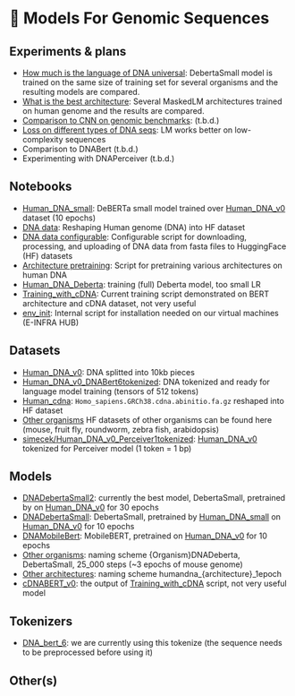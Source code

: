 # 🤗 Models For Genomic Sequences

## Experiments & plans

* [How much is the language of DNA universal](experiments/organisms/Results_organisms.ipynb): DebertaSmall model is trained on the same size of training set for several organisms and the resulting models are compared. 
* [What is the  best architecture](experiments/architectures/Results_architectures.ipynb): Several MaskedLM architectures trained on human genome and the results are compared.
* [Comparison to CNN on genomic benchmarks](): (t.b.d.)
* [Loss on different types of DNA seqs](experiments/low_complexity_seq_loss/): LM works better on low-complexity sequences
* Comparison to DNABert (t.b.d.)
* Experimenting with DNAPerceiver (t.b.d.)


## Notebooks

* [Human_DNA_small](Human_DNA_small.ipynb): DeBERTa small model trained over [Human_DNA_v0](https://huggingface.co/datasets/simecek/Human_DNA_v0) dataset (10 epochs)
* [DNA data](DNA_data.ipynb): Reshaping Human genome (DNA) into HF dataset
* [DNA data configurable](experiments/organisms/DNA_data_configurable.ipynb): Configurable script for downloading, processing, and uploading of DNA data from fasta files to HuggingFace (HF) datasets
* [Architecture pretraining](experiments/architectures/architecture_pretraining.ipynb): Script for pretraining various architectures on human DNA
* [Human_DNA_Deberta](experiments/architectures/Human_DNA_Deberta.ipynb): training (full) Deberta model, too small LR
* [Training_with_cDNA](Training_with_cDNA.ipynb): Current training script demonstrated on BERT architecture and cDNA dataset, not very useful
* [env_init](env_init.ipynb): Internal script for installation needed on our virtual machines (E-INFRA HUB)


## Datasets

*   [Human_DNA_v0](https://huggingface.co/datasets/simecek/Human_DNA_v0): DNA splitted into 10kb pieces
*   [Human_DNA_v0_DNABert6tokenized](https://huggingface.co/datasets/simecek/Human_DNA_v0_DNABert6tokenized): DNA tokenized and ready for language model training (tensors of 512 tokens)
*   [Human_cdna](https://huggingface.co/datasets/Vlasta/human_cdna): `Homo_sapiens.GRCh38.cdna.abinitio.fa.gz` reshaped into HF dataset 
*   [Other organisms](https://huggingface.co/davidcechak) HF datasets of other organisms can be found here (mouse, fruit fly, roundworm, zebra fish, arabidopsis)
* [simecek/Human_DNA_v0_Perceiver1tokenized](https://huggingface.co/datasets/simecek/Human_DNA_v0_Perceiver1tokenized): [Human_DNA_v0](https://huggingface.co/datasets/simecek/Human_DNA_v0) tokenized for Perceiver model (1 token = 1 bp)

## Models

* [DNADebertaSmall2](https://huggingface.co/simecek/DNADebertaSmall2): currently the best model, DebertaSmall, pretrained by on [Human_DNA_v0](https://huggingface.co/datasets/simecek/Human_DNA_v0) for 30 epochs
* [DNADebertaSmall](https://huggingface.co/simecek/DNADebertaSmall): DebertaSmall, pretrained by [Human_DNA_small](Human_DNA_small.ipynb) on [Human_DNA_v0](https://huggingface.co/datasets/simecek/Human_DNA_v0) for 10 epochs
* [DNAMobileBert](https://huggingface.co/simecek/DNAMobileBert): MobileBERT, pretrained on [Human_DNA_v0](https://huggingface.co/datasets/simecek/Human_DNA_v0) for 10 epochs
* [Other organisms](https://huggingface.co/simecek): naming scheme {Organism}DNADeberta, DebertaSmall, 25_000 steps (~3 epochs of mouse genome)
* [Other architectures](https://huggingface.co/simecek): naming scheme humandna_{architecture}_1epoch
* [cDNABERT_v0](https://huggingface.co/simecek/cDNABERT_v0): the output of [Training_with_cDNA](Training_with_cDNA.ipynb) script, not very useful model

## Tokenizers

* [DNA_bert_6](https://huggingface.co/armheb/DNA_bert_6): we are currently using this tokenize (the sequence needs to be preprocessed before using it)

## Other(s)

